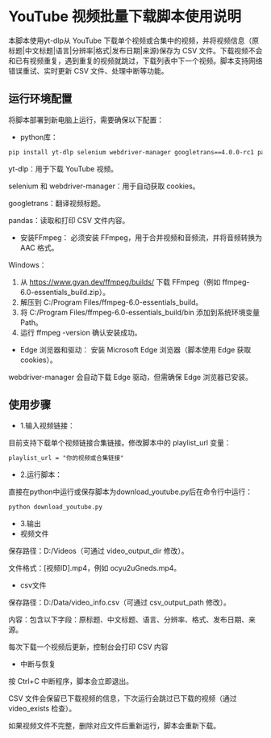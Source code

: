 # YouTube 视频批量下载脚本使用说明
   本脚本使用yt-dlp从 YouTube 下载单个视频或合集中的视频，并将视频信息（原标题|中文标题|语言|分辨率|格式|发布日期|来源)保存为 CSV 文件。下载视频不会和已有视频重复，遇到重复的视频就跳过，下载列表中下一个视频。脚本支持网络错误重试、实时更新 CSV 文件、处理中断等功能。

## 运行环境配置
将脚本部署到新电脑上运行，需要确保以下配置：
* python库：
```txt
pip install yt-dlp selenium webdriver-manager googletrans==4.0.0-rc1 pandas
```
yt-dlp：用于下载 YouTube 视频。

selenium 和 webdriver-manager：用于自动获取 cookies。

googletrans：翻译视频标题。

pandas：读取和打印 CSV 文件内容。

* 安装FFmpeg：
必须安装 FFmpeg，用于合并视频和音频流，并将音频转换为 AAC 格式。

Windows：
1. 从 https://www.gyan.dev/ffmpeg/builds/ 下载 FFmpeg（例如 ffmpeg-6.0-essentials_build.zip）。
2. 解压到 C:/Program Files/ffmpeg-6.0-essentials_build。
3. 将 C:/Program Files/ffmpeg-6.0-essentials_build/bin 添加到系统环境变量 Path。
4. 运行 ffmpeg -version 确认安装成功。

* Edge 浏览器和驱动：
安装 Microsoft Edge 浏览器（脚本使用 Edge 获取 cookies）。

webdriver-manager 会自动下载 Edge 驱动，但需确保 Edge 浏览器已安装。
  
## 使用步骤
* 1.输入视频链接：

目前支持下载单个视频链接合集链接。修改脚本中的 playlist_url 变量：
```txt
playlist_url = "你的视频或合集链接"
```

* 2.运行脚本：

直接在python中运行或保存脚本为download_youtube.py后在命令行中运行：
```txt
python download_youtube.py
```

* 3.输出
* 视频文件

保存路径：D:/Videos（可通过 video_output_dir 修改）。

文件格式：[视频ID].mp4，例如 ocyu2uGneds.mp4。

* csv文件

保存路径：D:/Data/video_info.csv（可通过 csv_output_path 修改）。

内容：包含以下字段：原标题、中文标题、语言、分辨率、格式、发布日期、来源。

每次下载一个视频后更新，控制台会打印 CSV 内容

* 中断与恢复

按 Ctrl+C 中断程序，脚本会立即退出。

CSV 文件会保留已下载视频的信息，下次运行会跳过已下载的视频（通过 video_exists 检查）。

如果视频文件不完整，删除对应文件后重新运行，脚本会重新下载。

